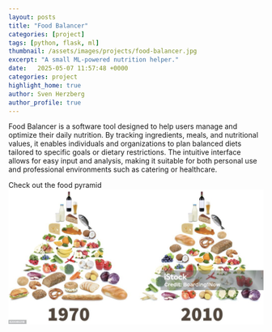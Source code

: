 ```yaml
---
layout: posts
title: "Food Balancer"
categories: [project]
tags: [python, flask, ml]
thumbnail: /assets/images/projects/food-balancer.jpg
excerpt: "A small ML-powered nutrition helper."
date:   2025-05-07 11:57:48 +0000
categories: project
highlight_home: true
author: Sven Herzberg
author_profile: true
---
```

Food Balancer is a software tool designed to help users manage and optimize their daily nutrition. By tracking ingredients, meals, and nutritional values, it enables individuals and organizations to plan balanced diets tailored to specific goals or dietary restrictions. The intuitive interface allows for easy input and analysis, making it suitable for both personal use and professional environments such as catering or healthcare.

Check out the food pyramid
![food pyramid](/assets/images/foodpyramid.png)
